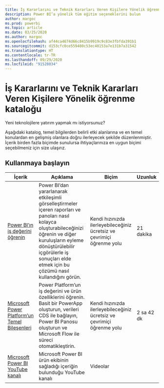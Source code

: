 ```yaml
---
title: İş Kararlarını ve Teknik Kararları Veren Kişilere Yönelik öğrenme kataloğu
description: Power BI’a yönelik tüm eğitim seçeneklerini bulun
author: margoc
ms.prod: powerbi
ms.topic: article
ms.date: 03/25/2020
ms.author: margoc
ms.openlocfilehash: af44ca4674d66c8415b9919c9c83e3fbfda391b1
ms.sourcegitcommit: d153cfc0ce559480c53ec48153a7e131b7a31542
ms.translationtype: HT
ms.contentlocale: tr-TR
ms.lasthandoff: 09/29/2020
ms.locfileid: "91528034"
---
```

# <a name="business-and-technical-decision-makers-learning-catalog"></a>İş Kararlarını ve Teknik Kararları Veren Kişilere Yönelik öğrenme kataloğu

Yeni teknolojilere yatırım yapmak mı istiyorsunuz? 

Aşağıdaki katalog, temel bilgilerden belirli etki alanlarına ve en temel konulardan en gelişmiş olanlara doğru ilerleyecek şekilde düzenlenmiştir. İçerik birden fazla biçimde sunulursa ihtiyaçlarınıza en uygun biçimi seçebilmeniz için size ulaşırız. 

## <a name="get-started"></a>Kullanmaya başlayın<a name="get-started"></a>
| İçerik  | Açıklama  | Biçim  | Uzunluk     |
|---------------------------------------------------------------------------------------------------------------|------------------------------------------------------------------------------------------------------------------------------------------------------------------------------------------------------------------------|---------------------------------------|------------|
| [Power BI’ın iş değerini öğrenin](/learn/modules/introduction-power-bi/) | Power BI’dan yararlanarak etkileşimli görselleştirmeler içeren raporları ve panoları nasıl kolayca oluşturabileceğinizi öğrenin ve diğer kuruluşların eyleme dönüştürülebilir içgörülerle iş sonuçları elde etmek için bu çözümü nasıl kullandığını görün. | Kendi hızınızda ilerleyebileceğiniz ücretsiz ve çevrimiçi öğrenme yolu | 21 dakika |
| [Microsoft Power Platform’un Temel Bileşenleri](/learn/paths/power-plat-fundamentals/)      | Power Platform’un iş değerini ve ürün özelliklerini öğrenin. Basit bir PowerApp oluşturun, verileri CDS ile bağlayın, Power BI Panosu oluşturun ve Microsoft Flow ile süreci otomatikleştirin.                          | Kendi hızınızda ilerleyebileceğiniz ücretsiz ve çevrimiçi öğrenme yolu | 2 sa 42 dk  |
| [Microsoft Power BI YouTube kanalı](https://www.youtube.com/user/mspowerbi/videos)  | Microsoft Power BI ürün ekibinin sağladığı içeriğin bulunduğu YouTube kanalı  | Videolar   |            |